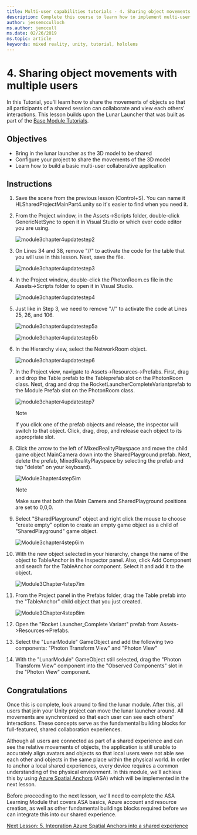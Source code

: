 ```yaml
---
title: Multi-user capabilities tutorials - 4. Sharing object movements with multiple users
description: Complete this course to learn how to implement multi-user shared experiences within a HoloLens 2 application.
author: jessemcculloch
ms.author: jemccull
ms.date: 02/26/2019
ms.topic: article
keywords: mixed reality, unity, tutorial, hololens
---
```


# 4. Sharing object movements with multiple users

In this Tutorial, you'll learn how to share the movements of objects so that all participants of a shared session can collaborate and view each others' interactions. This lesson builds upon the Lunar Launcher that was built as part of the [Base Module Tutorials](mrlearning-base.md).

## Objectives

- Bring in the lunar launcher as the 3D model to be shared
- Configure your project to share the movements of the 3D model
- Learn how to build a basic multi-user collaborative application

## Instructions

1. Save the scene from the previous lesson (Control+S). You can name it HLSharedProjectMainPart4.unity so it's easier to find when you need it.

2. From the Project window, in the Assets->Scripts folder, double-click GenericNetSync to open it in Visual Studio or which ever code editor you are using.  

    ![module3chapter4updatestep2](images/module3chapter4updatestep2.png)

3. On Lines 34 and 38, remove "//" to activate the code for the table that you will use in this lesson. Next, save the file.

    ![module3chapter4updatestep3](images/module3chapter4updatestep3.png)

4. In the Project window, double-click the PhotonRoom.cs file in the Assets->Scripts folder to open it in Visual Studio.

    ![module3chapter4updatestep4](images/module3chapter4updatestep4.png)

5. Just like in Step 3, we need to remove "//" to activate the code at Lines 25, 26, and 106.

    ![module3chapter4updatestep5a](images/module3chapter4updatestep5a.png)

    ![module3chapter4updatestep5b](images/module3chapter4updatestep5b.png)

6. In the Hierarchy view, select the NetworkRoom object.

    ![module3chapter4updatestep6](images/module3chapter4updatestep6.png)

7. In the Project view, navigate to Assets->Resources->Prefabs. First, drag and drop the Table prefab to the Tableprefab slot on the PhotonRoom class. Next, drag and drop the RocketLauncherCompleteVariantprefab to the Module Prefab slot on the PhotonRoom class.

    ![module3chapter4updatestep7](images/module3chapter4updatestep7.png)

    >[!NOTE]
    >If you click one of the prefab objects and release, the inspector will switch to that object. Click, drag, drop, and release each object to its appropriate slot.

8. Click the arrow to the left of MixedRealityPlayspace and move the child game object MainCamera down into the SharedPlayground prefab. Next, delete the prefab, MixedRealityPlayspace by selecting the prefab and tap "delete" on your keyboard).

    ![Module3hapter4step5im](images/module3chapter4step5im.PNG)

    >[!NOTE]
    >Make sure that both the Main Camera and SharedPlayground positions are set to 0,0,0.

9. Select "SharedPlayground" object and right click the mouse to choose "create empty" option to create an empty game object as a child of "SharedPlayground" game object.

   ![Module3chapter4step6im](images/module3chapter4step6im.PNG)

10. With the new object selected in your hierarchy, change the name of the object to TableAnchor in the Inspector panel. Also, click Add Component and search for the TableAnchor component. Select it and add it to the object.

    ![Module3Chapter4step7im](images/module3chapter4step7im.PNG)

11. From the Project panel in the Prefabs folder, drag the Table prefab into the "TableAnchor" child object that you just created.

    ![Module3Chapter4step8im](images/module3chapter4step8im.PNG)
   
12. Open the "Rocket Launcher_Complete Variant" prefab from Assets->Resources->Prefabs.

13. Select the "LunarModule" GameObject and add the following two components: "Photon Transform View" and "Photon View"

14. With the "LunarModule" GameObject still selected, drag the "Photon Transform View" component into the "Observed Components" slot in the "Photon View" component.

## Congratulations

Once this is complete, look around to find the lunar module. After this, all users that join your Unity project can move the lunar launcher around.  All movements are synchronized so that each user can see each others' interactions. These concepts serve as the fundamental building blocks for full-featured, shared collaboration experiences.

Although all users are connected as part of a shared experience and can see the relative movements of objects, the application is still unable to accurately align avatars and objects so that local users were not able see each other and objects in the same place within the physical world. In order to anchor a local shared experiences, every device requires a common understanding of the physical environment. In this module, we'll achieve this by using [Azure Spatial Anchors](<https://azure.microsoft.com//services/spatial-anchors/>) (ASA) which will be implemented in the next lesson.

Before proceeding to the next lesson, we'll need to complete the ASA Learning Module that covers ASA basics, Azure account and resource creation, as well as other fundamental buildings blocks required before we can integrate this into our shared experience.

[Next Lesson: 5. Integration Azure Spatial Anchors into a shared experience](mrlearning-sharing(photon)-ch5.md)
